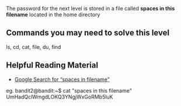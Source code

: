 The password for the next level is stored in a file called **spaces in this filename** located in the home directory

## Commands you may need to solve this level

ls, cd, cat, file, du, find

## Helpful Reading Material

-   [Google Search for “spaces in filename”](https://www.google.com/search?q=spaces+in+filename)

eg. bandit2@bandit:~$ cat "spaces in this filename"   
UmHadQclWmgdLOKQ3YNgjWxGoRMb5luK  